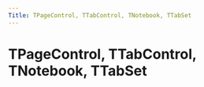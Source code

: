 ```yaml
---
Title: TPageControl, TTabControl, TNotebook, TTabSet
---
```



TPageControl, TTabControl, TNotebook, TTabSet
=============================================
